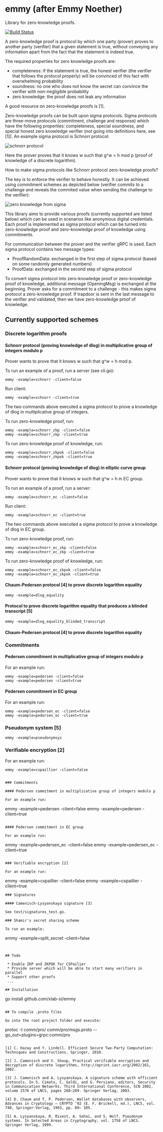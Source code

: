 # emmy (after Emmy Noether)

Library for zero-knowledge proofs. 

[![Build Status](https://travis-ci.org/xlab-si/emmy.svg?branch=master)](https://travis-ci.org/xlab-si/emmy)

A zero-knowledge proof is protocol by which one party (prover) proves to another party (verifier) that a given statement is true, without conveying any information apart from the fact that the statement is indeed true.

The required properties for zero knowledge proofs are:

 * completeness: if the statement is true, the honest verifier (the verifier that follows the protocol properly) will be convinced of this fact with overwhelming probability
 * soundness: no one who does not know the secret can convince the verifier with non-negligible probability
 * zero knowledge: the proof does not leak any information
 
A good resource on zero-knowledge proofs is [1].

Zero-knowledge proofs can be built upon sigma protocols. Sigma protocols are three-move protocols (commitment, challenge and response) which have the following properties: completeness, special soundness, and special honest zero knowledge verifier (not going into definitions here, see [1]). An example sigma protocol is Schnorr protocol:

![schnorr protocol](https://raw.github.com/xlab-si/emmy/master/img/schnorr_protocol.png)

Here the prover proves that it knows w such that g^w = h mod p (proof of knowledge of a discrete logarithm).

How to make sigma protocols like Schnorr protocol zero-knowledge proofs?

The key is to enforce the verifier to behave honestly. It can be achieved using commitment schemes as depicted below (verifier commits to a challenge and reveals the commited value when sending the challenge to the verifier):

![zero knowledge from sigma](https://raw.github.com/xlab-si/emmy/master/img/zk_from_sigma_protocol.png)

This library aims to provide various proofs (currently supported are listed below) which can be used in scenarios like anonymous digital credentials. Each proof is implemented as sigma protocol which can be turned into zero-knowledge proof and zero-knowledge proof of knowledge using commitments.

For communication between the prover and the verifier gRPC is used. Each sigma protocol contains two message types:

 * ProofRandomData: exchanged in the first step of sigma protocol (based on some randomly generated numbers)
 * ProofData: exchanged in the second step of sigma protocol

To convert sigma protocol into zero-knowledge proof or zero-knowledge proof of knowledge, additional message (OpeningMsg) is exchanged at the beginning. Prover asks for a commitment to a challenge - this makes sigma protocol a zero-knowledge proof. If trapdoor is sent in the last message to the verifier and validated, then we have zero-knowledge proof of knowledge.


## Currently supported schemes

### Discrete logarithm proofs

#### Schnorr protocol (proving knowledge of dlog) in multiplicative group of integers modulo p

Prover wants to prove that it knows w such that g^w = h mod p.

To run an example of a proof, run a server (see cli.go):

```
emmy -example=schnorr -client=false
```

Run client:

```
emmy -example=schnorr -client=true
```

The two commands above executed a sigma protocol to prove a knowledge of dlog in multiplicative group of integers.

To run zero-knowledge proof, run:
```
emmy -example=schnorr_zkp -client=false
emmy -example=schnorr_zkp -client=true
```
To run zero-knowledge proof of knowledge, run:
```
emmy -example=schnorr_zkpok -client=false
emmy -example=schnorr_zkpok -client=true
```
#### Schnorr protocol (proving knowledge of dlog) in elliptic curve group

Prover wants to prove that it knows w such that g^w = h in EC group.

To run an example of a proof, run a server:

```
emmy -example=schnorr_ec -client=false
```

Run client:

```
emmy -example=schnorr_ec -client=true
```

The two commands above executed a sigma protocol to prove a knowledge of dlog in EC group.

To run zero-knowledge proof, run:
```
emmy -example=schnorr_ec_zkp -client=false
emmy -example=schnorr_ec_zkp -client=true
```
To run zero-knowledge proof of knowledge, run:
```
emmy -example=schnorr_ec_zkpok -client=false
emmy -example=schnorr_ec_zkpok -client=true
```

#### Chaum-Pedersen protocol [4] to prove discrete logarithm equality

```
emmy -example=dlog_equality
```

#### Protocol to prove discrete logarithm equality that produces a blinded transcript [5]

```
emmy -example=dlog_equality_blinded_transcript
```

#### Chaum-Pedersen protocol [4] to prove discrete logarithm equality


### Commitments

#### Pedersen commitment in multiplicative group of integers modulo p

For an example run:

```
emmy -example=pedersen -client=false
emmy -example=pedersen -client=true
```

#### Pedersen commitment in EC group

For an example run:

```
emmy -example=pedersen_ec -client=false
emmy -example=pedersen_ec -client=true
```

### Pseudonym system [5]

```
emmy -example=pseudonymsys
```

### Verifiable encryption [2]

For an example run:

```
emmy -example=cspaillier -client=false


### Commitments

#### Pedersen commitment in multiplicative group of integers modulo p

For an example run:

```
emmy -example=pedersen -client=false
emmy -example=pedersen -client=true
```

#### Pedersen commitment in EC group

For an example run:

```
emmy -example=pedersen_ec -client=false
emmy -example=pedersen_ec -client=true
```

### Verifiable encryption [2]

For an example run:

```
emmy -example=cspaillier -client=false
emmy -example=cspaillier -client=true
```
### Signatures

#### Camenisch-Lysyanskaya signature [3]

See test/signatures_test.go.

### Shamir's secret sharing scheme

To run an example:

```
emmy -example=split_secret -client=false
```


## Todo

 * Enable ZKP and ZKPOK for CSPailier 
 * Provide server which will be able to start many verifiers in parallel
 * Support other proofs
 ...

## Installation

```
go install github.com/xlab-si/emmy
```

## To compile .proto files

Go into the root project folder and execute:

```
protoc -I comm/pro/ comm/pro/msgs.proto --go_out=plugins=grpc:comm/pro

```

[1] C. Hazay and Y. Lindell. Efficient Secure Two-Party Computation: Techniques and Constructions. Springer, 2010.

[2] J. Camenisch and V. Shoup, Practical verifiable encryption and decryption of discrete logarithms, http://eprint.iacr.org/2002/161, 2002.

[3] J. Camenisch and A. Lysyanskaya. A signature scheme with efficient protocols. In S. Cimato, C. Galdi, and G. Persiano, editors, Security in Communication Networks, Third International Conference, SCN 2002, volume 2576 of LNCS, pages 268–289. Springer Verlag, 2003.

[4] D. Chaum and T. P. Pedersen, Wallet databases with observers, Advances in Cryptology — CRYPTO ’92 (E. F. Brickell, ed.), LNCS, vol. 740, Springer-Verlag, 1993, pp. 89– 105.

[5] A. Lysyanskaya, R. Rivest, A. Sahai, and S. Wolf. Pseudonym systems. In Selected Areas in Cryptography, vol. 1758 of LNCS. Springer Verlag, 1999.

